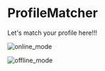 # ProfileMatcher
Let's match your profile here!!!

![online_mode](https://user-images.githubusercontent.com/69681554/90262116-7ee49d00-de6b-11ea-9488-d6fd325ac147.gif)

![offline_mode](https://user-images.githubusercontent.com/69681554/90262480-fadee500-de6b-11ea-8398-a5e61d6b59f7.gif)

